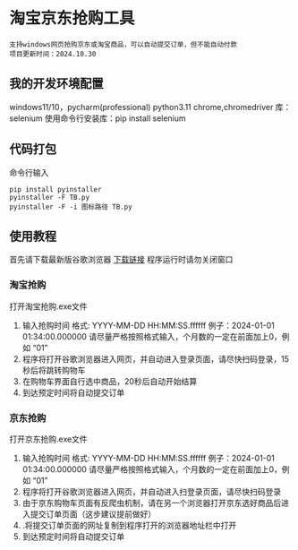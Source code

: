 # 淘宝京东抢购工具
    支持windows网页抢购京东或淘宝商品，可以自动提交订单，但不能自动付款
    项目更新时间：2024.10.30
## 我的开发环境配置
 windows11/10，pycharm(professional)
 python3.11
 chrome,chromedriver
 库：selenium  使用命令行安装库：pip install selenium

## 代码打包

命令行输入

```
pip install pyinstaller
pyinstaller -F TB.py
pyinstaller -F -i 图标路径 TB.py
```

## 使用教程
首先请下载最新版谷歌浏览器  [下载链接](https://zh-googe.com/)
程序运行时请勿关闭窗口

### 淘宝抢购
打开淘宝抢购.exe文件

1. 输入抢购时间
   格式: YYYY-MM-DD HH:MM:SS.ffffff
   例子：2024-01-01 01:34:00.000000
   请尽量严格按照格式输入，个月数的一定在前面加上0，例如 “01”
2. 程序将打开谷歌浏览器进入网页，并自动进入登录页面，请尽快扫码登录，15秒后将跳转购物车
3. 在购物车界面自行选中商品，20秒后自动开始结算
4. 到达预定时间将自动提交订单

### 京东抢购
打开京东抢购.exe文件

1. 输入抢购时间
   格式: YYYY-MM-DD HH:MM:SS.ffffff
   例子：2024-01-01 01:34:00.000000
   请尽量严格按照格式输入，个月数的一定在前面加上0，例如 “01”
2. 程序将打开谷歌浏览器进入网页，并自动进入扫登录页面，请尽快扫码登录
3. 由于京东购物车页面有反爬虫机制，请在另一个浏览器打开京东选好商品后进入提交订单页面（这步建议提前做好）
4. .将提交订单页面的网址复制到程序打开的浏览器地址栏中打开
5. 到达预定时间将自动提交订单